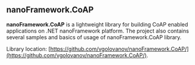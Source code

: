 ## nanoFramework.CoAP

**nanoFramework.CoAP** is a lightweight library for building CoAP enabled applications on .NET nanoFramework platform. The project also contains several samples and basics of usage of nanoFramework.CoAP library.

Library location: [https://github.com/vgolovanov/nanoFramework.CoAP/](https://github.com/vgolovanov/nanoFramework.CoAP/).
